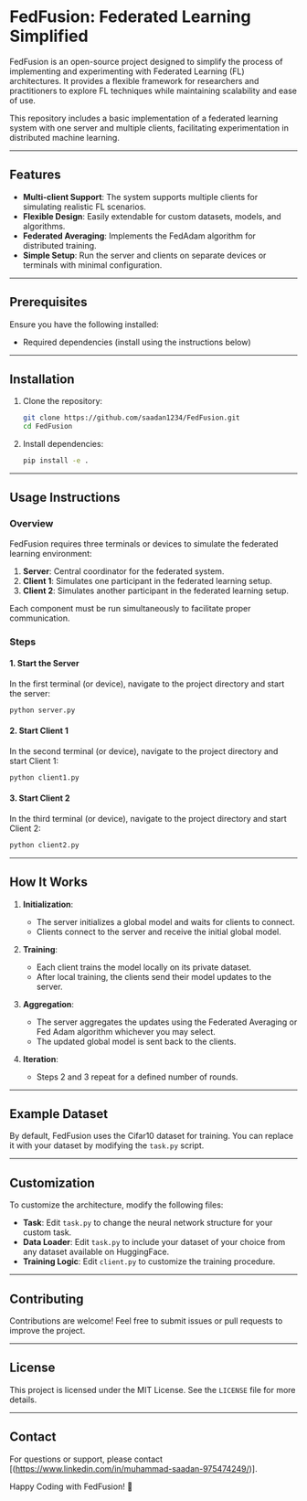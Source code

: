 # FedFusion: Federated Learning Simplified

FedFusion is an open-source project designed to simplify the process of implementing and experimenting with Federated Learning (FL) architectures. It provides a flexible framework for researchers and practitioners to explore FL techniques while maintaining scalability and ease of use.

This repository includes a basic implementation of a federated learning system with one server and multiple clients, facilitating experimentation in distributed machine learning.

---

## Features

- **Multi-client Support**: The system supports multiple clients for simulating realistic FL scenarios.
- **Flexible Design**: Easily extendable for custom datasets, models, and algorithms.
- **Federated Averaging**: Implements the FedAdam algorithm for distributed training.
- **Simple Setup**: Run the server and clients on separate devices or terminals with minimal configuration.

---

## Prerequisites

Ensure you have the following installed:

- Required dependencies (install using the instructions below)

---

## Installation

1. Clone the repository:
   ```bash
   git clone https://github.com/saadan1234/FedFusion.git
   cd FedFusion
   ```

2. Install dependencies:
   ```bash
   pip install -e .
   ```

---

## Usage Instructions

### Overview

FedFusion requires three terminals or devices to simulate the federated learning environment:

1. **Server**: Central coordinator for the federated system.
2. **Client 1**: Simulates one participant in the federated learning setup.
3. **Client 2**: Simulates another participant in the federated learning setup.

Each component must be run simultaneously to facilitate proper communication.

### Steps

#### 1. Start the Server

In the first terminal (or device), navigate to the project directory and start the server:
```bash
python server.py
```

#### 2. Start Client 1

In the second terminal (or device), navigate to the project directory and start Client 1:
```bash
python client1.py 
```

#### 3. Start Client 2

In the third terminal (or device), navigate to the project directory and start Client 2:
```bash
python client2.py 
```

---

## How It Works

1. **Initialization**:
   - The server initializes a global model and waits for clients to connect.
   - Clients connect to the server and receive the initial global model.

2. **Training**:
   - Each client trains the model locally on its private dataset.
   - After local training, the clients send their model updates to the server.

3. **Aggregation**:
   - The server aggregates the updates using the Federated Averaging or Fed Adam algorithm whichever you may select.
   - The updated global model is sent back to the clients.

4. **Iteration**:
   - Steps 2 and 3 repeat for a defined number of rounds.

---

## Example Dataset

By default, FedFusion uses the Cifar10 dataset for training. You can replace it with your dataset by modifying the `task.py` script.

---

## Customization

To customize the architecture, modify the following files:

- **Task**: Edit `task.py` to change the neural network structure for your custom task.
- **Data Loader**: Edit `task.py` to include your dataset of your choice from any dataset available on HuggingFace.
- **Training Logic**: Edit `client.py` to customize the training procedure.

---

## Contributing

Contributions are welcome! Feel free to submit issues or pull requests to improve the project.

---

## License

This project is licensed under the MIT License. See the `LICENSE` file for more details.

---

## Contact

For questions or support, please contact [(https://www.linkedin.com/in/muhammad-saadan-975474249/)].

Happy Coding with FedFusion! 🎉
